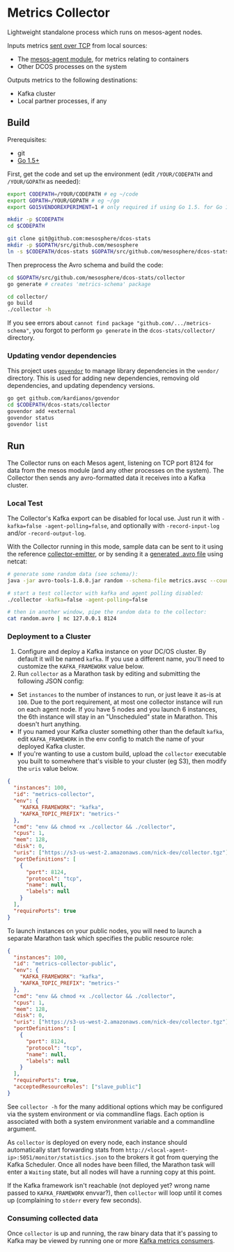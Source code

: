 # Metrics Collector

Lightweight standalone process which runs on mesos-agent nodes.

Inputs metrics [sent over TCP](../schema/) from local sources:
- The [mesos-agent module](../module/), for metrics relating to containers
- Other DCOS processes on the system

Outputs metrics to the following destinations:
- Kafka cluster
- Local partner processes, if any

## Build

Prerequisites:
- git
- [Go 1.5+](https://golang.org/dl/)

First, get the code and set up the environment (edit `/YOUR/CODEPATH` and `/YOUR/GOPATH` as needed):

```bash
export CODEPATH=/YOUR/CODEPATH # eg ~/code
export GOPATH=/YOUR/GOPATH # eg ~/go
export GO15VENDOREXPERIMENT=1 # only required if using Go 1.5. for Go 1.6+ this step can be skipped

mkdir -p $CODEPATH
cd $CODEPATH

git clone git@github.com:mesosphere/dcos-stats
mkdir -p $GOPATH/src/github.com/mesosphere
ln -s $CODEPATH/dcos-stats $GOPATH/src/github.com/mesosphere/dcos-stats
```

Then preprocess the Avro schema and build the code:

```bash
cd $GOPATH/src/github.com/mesosphere/dcos-stats/collector
go generate # creates 'metrics-schema' package

cd collector/
go build
./collector -h
```

If you see errors about `cannot find package "github.com/.../metrics-schema"`, you forgot to perform `go generate` in the `dcos-stats/collector/` directory.

### Updating vendor dependencies

This project uses [`govendor`](https://github.com/kardianos/govendor) to manage library dependencies in the `vendor/` directory. This is used for adding new dependencies, removing old dependencies, and updating dependency versions.

```bash
go get github.com/kardianos/govendor
cd $CODEPATH/dcos-stats/collector
govendor add +external
govendor status
govendor list
```

## Run

The Collector runs on each Mesos agent, listening on TCP port 8124 for data from the mesos module (and any other processes on the system). The Collector then sends any avro-formatted data it receives into a Kafka cluster.

### Local Test

The Collector's Kafka export can be disabled for local use. Just run it with `-kafka=false -agent-polling=false`, and optionally with `-record-input-log` and/or `-record-output-log`.

With the Collector running in this mode, sample data can be sent to it using the reference [collector-emitter](../examples/collector-emitter/), or by sending it a [generated .avro file](../schema) using netcat:

```bash
# generate some random data (see schema/):
java -jar avro-tools-1.8.0.jar random --schema-file metrics.avsc --count 1000 random.avro

# start a test collector with kafka and agent polling disabled:
./collector -kafka=false -agent-polling=false

# then in another window, pipe the random data to the collector:
cat random.avro | nc 127.0.0.1 8124
```

### Deployment to a Cluster

1. Configure and deploy a Kafka instance on your DC/OS cluster. By default it will be named `kafka`. If you use a different name, you'll need to customize the `KAFKA_FRAMEWORK` value below.
2. Run `collector` as a Marathon task by editing and submitting the following JSON config:
  - Set `instances` to the number of instances to run, or just leave it as-is at `100`. Due to the port requirement, at most one collector instance will run on each agent node. If you have 5 nodes and you launch 6 instances, the 6th instance will stay in an "Unscheduled" state in Marathon. This doesn't hurt anything.
  - If you named your Kafka cluster something other than the default `kafka`, edit `KAFKA_FRAMEWORK` in the env config to match the name of your deployed Kafka cluster.
  - If you're wanting to use a custom build, upload the `collector` executable you built to somewhere that's visible to your cluster (eg S3), then modify the `uris` value below.

```json
{
  "instances": 100,
  "id": "metrics-collector",
  "env": {
    "KAFKA_FRAMEWORK": "kafka",
    "KAFKA_TOPIC_PREFIX": "metrics-"
  },
  "cmd": "env && chmod +x ./collector && ./collector",
  "cpus": 1,
  "mem": 128,
  "disk": 0,
  "uris": ["https://s3-us-west-2.amazonaws.com/nick-dev/collector.tgz"],
  "portDefinitions": [
    {
      "port": 8124,
      "protocol": "tcp",
      "name": null,
      "labels": null
    }
  ],
  "requirePorts": true
}
```

To launch instances on your public nodes, you will need to launch a separate Marathon task which specifies the public resource role:

```json
{
  "instances": 100,
  "id": "metrics-collector-public",
  "env": {
    "KAFKA_FRAMEWORK": "kafka",
    "KAFKA_TOPIC_PREFIX": "metrics-"
  },
  "cmd": "env && chmod +x ./collector && ./collector",
  "cpus": 1,
  "mem": 128,
  "disk": 0,
  "uris": ["https://s3-us-west-2.amazonaws.com/nick-dev/collector.tgz"],
  "portDefinitions": [
    {
      "port": 8124,
      "protocol": "tcp",
      "name": null,
      "labels": null
    }
  ],
  "requirePorts": true,
  "acceptedResourceRoles": ["slave_public"]
}
```

See `collector -h` for the many additional options which may be configured via the system environment or via commandline flags. Each option is associated with both a system environment variable and a commandline argument.

As `collector` is deployed on every node, each instance should automatically start forwarding stats from `http://<local-agent-ip>:5051/monitor/statistics.json` to the brokers it got from querying the Kafka Scheduler. Once all nodes have been filled, the Marathon task will enter a `Waiting` state, but all nodes will have a running copy at this point.

If the Kafka framework isn't reachable (not deployed yet? wrong name passed to `KAFKA_FRAMEWORK` envvar?), then `collector` will loop until it comes up (complaining to `stderr` every few seconds).

### Consuming collected data

Once `collector` is up and running, the raw binary data that it's passing to Kafka may be viewed by running one or more [Kafka metrics consumers](../consumer/).
